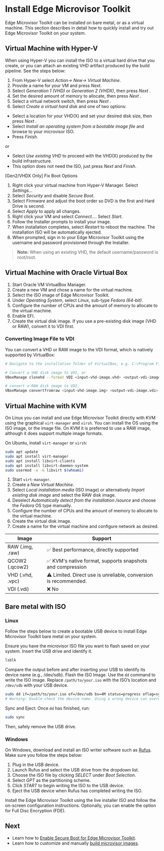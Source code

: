 # Install Edge Microvisor Toolkit

Edge Microvisor Toolkit can be installed on bare metal, or as a virtual machine. This section
describes in detail how to quickly install and try out Edge Microvisor Toolkit on your system.

## Virtual Machine with Hyper-V

When using Hyper-V you can install the ISO to a virtual hard drive that you create, or
you can attach an existing VHD artifact produced by the build pipeline. See the steps below:

1. From Hyper-V select *Action-> New-> Virtual Machine*.
2. Provide a name for your VM and press *Next*.
3. Select *Generation 1 (VHD)* or *Generation 2 (VHDX)*, then press *Next* .
4. Set the desired amount of memory to allocate, then press *Next* .
5. Select a virtual network switch, then press *Next* .
6. Select *Create a virtual hard disk* and one of two options:
  - Select a location for your VHD(X) and set your desired disk size, then press *Next* .
  - Select *Install an operating system from a bootable image file* and browse to your microvisor ISO.
  - Press *Finish*.

  or

  - Select *Use existing VHD* to proceed with the VHD(X) produced by the build infrastructure.
  - This option does not need the ISO, just press *Next* and *Finish*.

[Gen2/VHDX Only] Fix Boot Options

1. Right click your virtual machine from Hyper-V Manager. Select *Settings...*
2. Select *Security* and disable *Secure Boot*.
3. Select *Firmware* and adjust the boot order so DVD is the first and Hard Drive is second.
4. Select *Apply* to apply all changes.
5. Right click your VM and select *Connect...*. Select *Start*.
6. Follow the Installer prompts to install your image.
7. When installation completes, select *Restart* to reboot the machine. The installation ISO will be automatically ejected.
8. When prompted, sign in to your Edge Microvisor Toolkit using the username and password provisioned through the Installer.

> **Note:**
  When using an existing VHD, the default username/password is root/root.

## Virtual Machine with Oracle Virtual Box

1. Start Oracle VM VirtualBox Manager.
2. Create a new VM and chose a name for the virtual machine.
3. Select the ISO image of Edge Microvisor Toolkit.
4. Under *Operating System*, select *Linux*, sub-type *Fedora (64-bit)*.
5. Configure the number of CPUs and the amount of memory to allocate to the virtual machine.
6. Enable EFI.
7. Create the virtual disk image. If you use a pre-existing disk image (VHD or RAW), convert it to VDI first.

### Converting Image File to VDI

You can convert a VHD or RAW image to the VDI format, which is natively supported by VirtualBox:

```bash
# Navigate to the installation folder of VirtualBox, e.g. C:\Program Files\Oracle\VirtualBox.

# Convert a VHD disk image to VDI, or
VBoxManage clonehd --format VDI <input-vhd-image.vhd> <output-vdi-image.vdi>

# convert a RAW disk image to VDI.
VBoxManage convertfromraw <input-vhd-image.img> <output-vdi-image.vdi> --format VDI
```

## Virtual Machine with KVM

On Linux you can install and use Edge Microvisor Toolkit directly with KVM using the graphical `virt-manager` and `virsh`. You can install the OS using the ISO image, or the image file. On KVM it is preferred to use a RAW image, although it does support multiple image formats.

On Ubuntu, install `virt-manager` or `virsh`:

```bash
sudo apt update
sudo apt install virt-manager
sudo apt install libvirt-clients
sudo apt install libvirt-daemon-system
sudo usermod -a -G libvirt $(whoami)
```

1. Start `virt-manager`.
2. Create a *New Virtual Machine*.
3. Select *Local installation media* (ISO image) or alternatively *Import existing disk image* and select the RAW disk image.
4. Deselect *Automatically detect from the installation /source* and choose the *Fedora* OS type manually.
5. Configure the number of CPUs and the amount of memory to allocate to the virtual machine.
6. Create the virtual disk image.
7. Create a name for the virtual machine and configure network as desired.

| Image | Support |
| ----- | ------- |
| RAW (.img, .raw)| ✅ Best performance, directly supported|
| QCOW2 (.qcow2)  | ✅ KVM's native format, supports snapshots and compression|
| VHD (.vhd, .vpc)| ⚠️ Limited. Direct use is unreliable, conversion is recommended.|
| VDI (.vdi)      | ❌ No |

## Bare metal with ISO

### Linux

Follow the steps below to create a bootable USB device to install Edge Microvisor Toolkit bare metal on your system.

Ensure you have the microvisor ISO file you want to flash saved on your system. Insert the USB drive and identify it.

```bash
lsblk
```

Compare the output before and after inserting your USB to identify its device name (e.g., /dev/sdb). Flash the ISO Image. Use the `dd` command to write the ISO image. Replace `/path/to/your.iso` with the ISO’s location and `/dev/sdb` with your USB device.

```bash
sudo dd if=/path/to/your.iso of=/dev/sdb bs=4M status=progress oflag=sync
# Warning: Double-check the device name. Using a wrong device can overwrite data.
```

Sync and Eject: Once `dd` has finished, run:

```bash
sudo sync
```

Then, safely remove the USB drive.

### Windows

On Windows, download and install an ISO writer software such as [Rufus](https://rufus.ie).
Make sure you follow the steps below:

1. Plug in the USB device.
2. Launch Rufus and select the USB drive from the dropdown list.
3. Choose the ISO file by clicking *SELECT* under *Boot Selection*.
4. Select *GPT* as the partitioning scheme.
5. Click *START* to begin writing the ISO to the USB device.
6. Eject the USB device when Rufus has completed writing the ISO.

Install the Edge Microvisor Toolkit using the live installer ISO and follow the on-screen configuration instructions. Optionally, you can enable
the option for Full Disc Encryption (FDE).

## Next

- Learn how to [Enable Secure Boot for Edge Microvisor Toolkit](sb-howto.md).
- Learn how to customize and manually [build microvisor images](building-howto.md).
